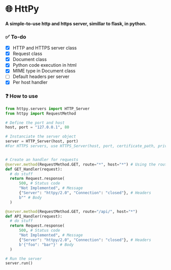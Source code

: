 # 🌐 HttPy
#### A simple-to-use http and https server, simillar to flask, in python.

### ✅ To-do 
- [x] HTTP and HTTPS server class
- [x] Request class
- [x] Document class
- [x] Python code execution in html
- [x] MIME type in Document class
- [ ] Default headers per server
- [x] Per host handler

### ❓ How to use
```python
from httpy.servers import HTTP_Server
from httpy import RequestMethod

# Define the port and host
host, port = "127.0.0.1", 80

# Instanciate the server object
server = HTTP_Server(host, port)
#For HTTPS servers, use HTTPS_Server(host, port, certificate_path, private_key_path)


# Create an handler for requests
@server.method(RequestMethod.GET, route="*", host="*") # Using the route and host parameters as '*' will use this handler as a fallback for the GET method.
def GET_Handler(request):
  # do stuff
  return Request.response(
      500, # Status code
      "Not Implemented", # Message
      {"Server": "httpy/2.0", "Connection": "closed"}, # Headers
      b"" # Body
  )

@server.method(RequestMethod.GET, route="/api/", host="*")
def API_Handler(request):
  # do stuff
  return Request.response(
      500, # Status code
      "Not Implemented", # Message
      {"Server": "httpy/2.0", "Connection": "closed"}, # Headers
      b'{"foo": "bar"}' # Body
  )

# Run the server
server.run()
